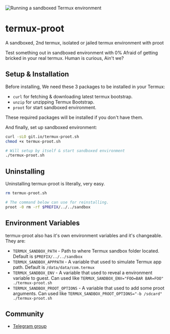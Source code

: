 ![Running a sandboxed Termux environment](https://raw.githubusercontent.com/Yonle/termux-proot/master/screenshot.png)

# termux-proot
A sandboxed, 2nd termux, isolated or jailed termux environment with proot

Test something out in sandboxed environment with 0% Afraid of getting bricked in your real termux. Human is curious, Ain't we?

## Setup & Installation
Before installing, We need these 3 packages to be installed in your Termux:
 * `curl` for fetching & downloading latest termux bootstrap.
 * `unzip` for unzipping Termux Bootstrap.
 * `proot` for start sandboxed environment.

These required packages will be installed if you don't have them.

And finally, set up sandboxed environment:

```sh
curl -sLO git.io/termux-proot.sh
chmod +x termux-proot.sh

# Will setup by itself & start sandboxed environment
./termux-proot.sh
```

## Uninstalling
Uninstalling termux-proot is literally, very easy. 

```sh
rm termux-proot.sh

# The command below can use for reinstalling.
proot -0 rm -rf $PREFIX/../../sandbox
```

## Environment Variables
termux-proot also has it's own environment variables and it's changeable. They are:

 * `TERMUX_SANDBOX_PATH` - Path to where Termux sandbox folder located. Default is `$PREFIX/../../sandbox`
 * `TERMUX_SANDBOX_APPPATH` - A variable that used to simulate Termux app path. Default is `/data/data/com.termux`
 * `TERMUX_SANDBOX_ENV` - A variable that used to reveal a environment variable to guest. Can used like `TERMUX_SANDBOX_ENV="FOO=BAR BAR=FOO" ./termux-proot.sh`
 * `TERMUX_SANDBOX_PROOT_OPTIONS` - A variable that used to add some proot arguments. Can used like `TERMUX_SANDBOX_PROOT_OPTIONS="-b /sdcard" ./termux-proot.sh`

## Community
- [Telegram group](https://t.me/yonlecoder)
